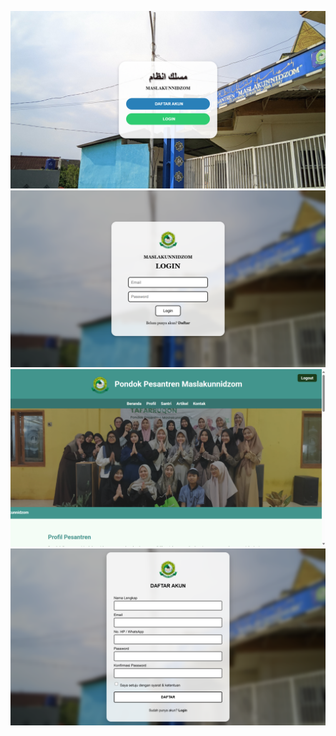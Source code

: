 ![Tampilan Index](index.png)
![Tampilan Login](login.png)
![Tampilan Dashboard](dashboard.png)
![Tampilan Register](register.png)
